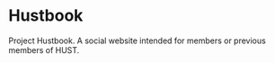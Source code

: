 Hustbook
========

Project Hustbook. A social website intended for members or previous members of HUST.
